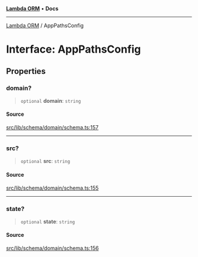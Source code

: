 [**Lambda ORM**](../README.md) • **Docs**

***

[Lambda ORM](../README.md) / AppPathsConfig

# Interface: AppPathsConfig

## Properties

### domain?

> `optional` **domain**: `string`

#### Source

[src/lib/schema/domain/schema.ts:157](https://github.com/lambda-orm/lambdaorm-base/blob/5d74b344f8322b5f4e53698b0a2759c1bc628a31/src/lib/schema/domain/schema.ts#L157)

***

### src?

> `optional` **src**: `string`

#### Source

[src/lib/schema/domain/schema.ts:155](https://github.com/lambda-orm/lambdaorm-base/blob/5d74b344f8322b5f4e53698b0a2759c1bc628a31/src/lib/schema/domain/schema.ts#L155)

***

### state?

> `optional` **state**: `string`

#### Source

[src/lib/schema/domain/schema.ts:156](https://github.com/lambda-orm/lambdaorm-base/blob/5d74b344f8322b5f4e53698b0a2759c1bc628a31/src/lib/schema/domain/schema.ts#L156)
